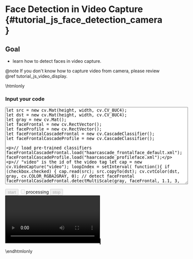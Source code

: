 Face Detection in Video Capture {#tutorial_js_face_detection_camera}
==================================

Goal
----

-   learn how to detect faces in video capture. 

@note  If you don't know how to capture video from camera, please review @ref tutorial_js_video_display.

\htmlonly
<!DOCTYPE html>
<head>
<style>
canvas {
    border: 1px solid black;
}
video {
    border: 1px solid black;
}
.err {
    color: red;
}
</style>
</head>
<body>

<div id="CodeArea">
<h3>Input your code</h3>
<textarea rows="16" cols="70" id="TestCode" spellcheck="false">
let src = new cv.Mat(height, width, cv.CV_8UC4);
let dst = new cv.Mat(height, width, cv.CV_8UC4);
let gray = new cv.Mat();
let faceFrontal = new cv.RectVector();
let faceProfile = new cv.RectVector();
let faceFrontalCascadeFrontal = new cv.CascadeClassifier(); 
let faceFrontalCascadeProfile = new cv.CascadeClassifier(); 

// load pre-trained classifiers
faceFrontalCascadeFrontal.load("haarcascade_frontalface_default.xml");
faceFrontalCascadeProfile.load("haarcascade_profileface.xml");

// "video" is the id of the video tag
let cap = new cv.VideoCapture("video");
loopIndex = setInterval(
    function(){
        if (checkbox.checked) {
            cap.read(src);
            src.copyTo(dst);
            cv.cvtColor(dst, gray, cv.COLOR_RGBA2GRAY, 0);
            // detect faceFrontal 
            faceFrontalCascadeFrontal.detectMultiScale(gray, faceFrontal, 1.1, 3, 0, {width : 0, height : 0}, {width : 0, height : 0});
            for (let i = 0; i < faceFrontal.size(); ++i) {
                let point1 = new cv.Point(faceFrontal.get(i).x, faceFrontal.get(i).y);
                let point2 = new cv.Point(faceFrontal.get(i).x + faceFrontal.get(i).width, faceFrontal.get(i).y + faceFrontal.get(i).height);
                cv.rectangle(dst, point1, point2, [255, 0, 0, 255]);
            }
            cv.imshow("canvasOutput", dst);
        }
        else
            cv.imshow("canvasOutput", src);
    }, 33);
</textarea>
<p class="err" id="vdErr"></p>
</div>
<div id="contentarea">
    <button id="startup" disabled="true" onclick="startup()">start</button>
    <input type="checkbox" id="checkbox" disabled="true"">processing</input>
    <button id="stop" disabled="true" onclick="stopCamera()">stop</button><br>
    <video id="video">Your browser does not support the video tag.</video>
    <canvas id="canvasOutput"></canvas>
</div>
<script src="adapter.js"></script>
<script src="utils.js"></script>
<script async src="opencv.js" id="opencvjs"></script>
<script>
// In this case, We set width 320, and the height will be computed based on the input stream.
let width = 320;
let height = 0;

// whether streaming video from the camera.
let streaming = false;

// Some HTML elements we need to configure.
let video = null;
let checkbox = null;
let start = null;
let stop = null;
let stream = null;

let loopIndex = 0;
let src = null;
let dst = null;
let gray = null;
let faceFrontal = null;
let faceProfile = null;
let faceFrontalCascadeFrontal = null; 
let faceFrontalCascadeProfile = null; 

function initVideo(ev){
    if (!streaming) {
        height = video.videoHeight / (video.videoWidth/width);
        video.setAttribute("width", width);
        video.setAttribute("height", height);
        streaming = true;
    }
    checkbox.disabled = false;
    stop.disabled = false;
    playVideo();
}

function startup() {
    video = document.getElementById("video");
    checkbox = document.getElementById("checkbox");
    start = document.getElementById("startup");
    stop = document.getElementById("stop");

    navigator.mediaDevices.getUserMedia({ video: true, audio: false })
        .then(function(s) {
            stream = s;
            video.srcObject = stream;
            video.play();
        })
        .catch(function(err) {
            console.log("An error occured! " + err);
    });

    video.addEventListener("canplay", initVideo, false);
}

function playVideo() {
    if (!streaming) {
        console.warn("Please startup your webcam");
        return;
    }
    let text = document.getElementById("TestCode").value;
    try {
        eval(text);
        document.getElementById("vdErr").innerHTML = " ";
    } catch(err) {
        document.getElementById("vdErr").innerHTML = err;
    }
    start.disabled = true;
}

function stopCamera() {
    if (src != null && !src.isDeleted()) {
        src.delete();
        src = null;
    }
    if (dst != null && !dst.isDeleted()) {
        dst.delete();
        dst = null;
    }
    if (faceFrontalCascadeFrontal != null && !faceFrontalCascadeFrontal.isDeleted()) {
        faceFrontalCascadeFrontal.delete();
        faceFrontalCascadeFrontal = null;
    }
    if (faceFrontalCascadeProfile != null && !faceFrontalCascadeProfile.isDeleted()) {
        faceFrontalCascadeProfile.delete();
        faceFrontalCascadeProfile = null;
    }
    if (faceFrontal != null && !faceFrontal.isDeleted()) {
        faceFrontal.delete();
        faceFrontal = null;
    }
    if (faceProfile != null && !faceProfile.isDeleted()) {
        faceProfile.delete();
        faceProfile = null;
    }
    if (gray != null && !gray.isDeleted()) {
        gray.delete();
        gray = null;
    }
    clearInterval(loopIndex);
    document.getElementById("canvasOutput").getContext("2d").clearRect(0, 0, width, height);
    video.pause();
    video.srcObject = null;
    stream.getVideoTracks()[0].stop();
    start.disabled = false;
    video.removeEventListener("canplay", initVideo);
}

let Module = {
preRun: [function() {
    Module.FS_createPreloadedFile('/', 'haarcascade_eye.xml', 'haarcascade_eye.xml', true, false);
    Module.FS_createPreloadedFile('/', 'haarcascade_frontalface_default.xml', 'haarcascade_frontalface_default.xml', true, false);
    Module.FS_createPreloadedFile('/', 'haarcascade_profileface.xml', 'haarcascade_profileface.xml', true, false);
    }],
};

function onReady() {
    document.getElementById("startup").disabled = false;
}
if (typeof cv !== 'undefined') {
    onReady();
} else {
    document.getElementById("opencvjs").onload = onReady;
}
</script>
</body>



\endhtmlonly